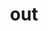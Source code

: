 ---
category: 3-letters
denotation: null
name: out
reference_link: https://www.etymonline.com/word/out
root_language: null
root_name: null
title: out
type: free
word_sums:
- respelling: out
  sum: 'Out + '
---